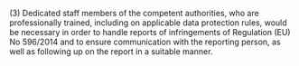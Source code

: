 (3) Dedicated staff members of the competent authorities, who are professionally trained, including on applicable data protection rules, would be necessary in order to handle reports of infringements of Regulation (EU) No 596/2014 and to ensure communication with the reporting person, as well as following up on the report in a suitable manner.